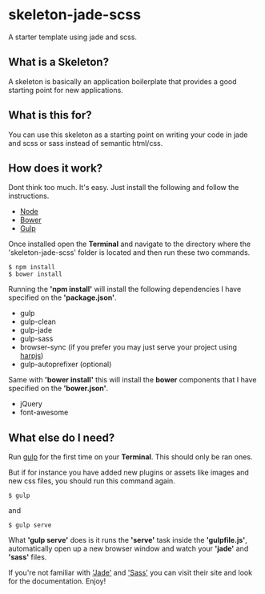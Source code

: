 # skeleton-jade-scss
A starter template using jade and scss.

## What is a Skeleton?
A skeleton is basically an application boilerplate that provides a good starting point for new applications.

## What is this for?
You can use this skeleton as a starting point on writing your code in jade and scss or sass instead of semantic html/css.

## How does it work?
Dont think too much. It's easy. Just install the following and follow the instructions.
- [Node](https://nodejs.org/en/download/package-manager/)
- [Bower](https://bower.io/#install-bower)
- [Gulp](https://github.com/gulpjs/gulp/blob/master/docs/getting-started.md)

Once installed open the **Terminal** and navigate to the directory where the 'skeleton-jade-scss' folder is located and then run these two commands.
```
$ npm install
$ bower install
```
Running the **'npm install'** will install the following dependencies I have specified on the **'package.json'**.
- gulp
- gulp-clean
- gulp-jade
- gulp-sass
- browser-sync (if you prefer you may just serve your project using [harpjs](http://harpjs.com/))
- gulp-autoprefixer (optional)

Same with **'bower install'** this will install the **bower** components that I have specified on the **'bower.json'**.
- jQuery
- font-awesome

## What else do I need?
Run [gulp](http://gulpjs.com/) for the first time on your **Terminal**. This should only be ran ones.

But if for instance you have added new plugins or assets like images and new css files, you should run this command again.
```
$ gulp
```
and
```
$ gulp serve
```
What **'gulp serve'** does is it runs the **'serve'** task inside the **'gulpfile.js'**, automatically open up a new browser window and watch your **'jade'** and **'sass'** files.

If you're not familiar with ['Jade'](http://jade-lang.com/) and ['Sass'](http://sass-lang.com/) you can visit their site and look for the documentation. Enjoy!
